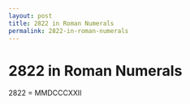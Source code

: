 ```yaml
---
layout: post
title: 2822 in Roman Numerals
permalink: 2822-in-roman-numerals
---
```


# 2822 in Roman Numerals

2822 = MMDCCCXXII

